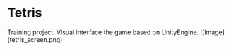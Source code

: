 # Tetris 
Training project. Visual interface the game based on UnityEngine.
![Image] (tetris_screen.png)
